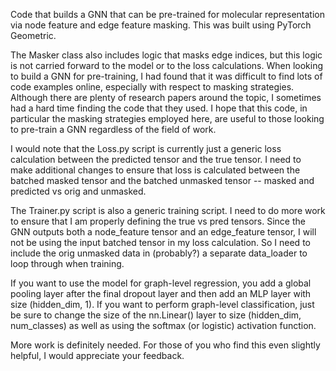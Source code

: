 Code that builds a GNN that can be pre-trained for molecular representation via node feature and edge feature masking. This was built using PyTorch Geometric.

The Masker class also includes logic that masks edge indices, but this logic is not carried forward to the model or to the loss calculations. When looking to build a GNN for pre-training, I had found that it was difficult to find lots of code examples online, especially with respect to masking strategies. Although there are plenty of research papers around the topic, I sometimes had a hard time finding the code that they used. I hope that this code, in particular the masking strategies employed here, are useful to those looking to pre-train a GNN regardless of the field of work. 

I would note that the Loss.py script is currently just a generic loss calculation between the predicted tensor and the true tensor. I need to make additional changes to ensure that loss is calculated between the batched masked tensor and the batched unmasked tensor -- masked and predicted vs orig and unmasked. 

The Trainer.py script is also a generic training script. I need to do more work to ensure that I am properly defining the true vs pred tensors. Since the GNN outputs both a node_feature tensor and an edge_feature tensor, I will not be using the input batched tensor in my loss calculation. So I need to include the orig unmasked data in (probably?) a separate data_loader to loop through when training. 

If you want to use the model for graph-level regression, you add a global pooling layer after the final dropout layer and then add an MLP layer with size (hidden_dim, 1). If you want to perform graph-level classification, just be sure to change the size of the nn.Linear() layer to size (hidden_dim, num_classes) as well as using the softmax (or logistic) activation function. 

More work is definitely needed. For those of you who find this even slightly helpful, I would appreciate your feedback. 
